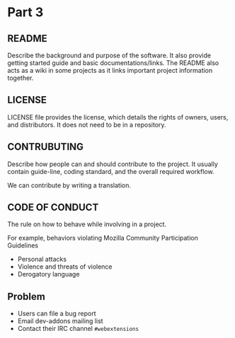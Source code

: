 # Part 3

## README
Describe the background and purpose of the software. It also provide getting started guide and basic documentations/links. The README also acts as a wiki in some projects as it links important project information together. 

## LICENSE
LICENSE file provides the license, which details the rights of owners, users, and distributors. It does not need to be in a repository.

## CONTRUBUTING
Describe how people can and should contribute to the project. It usually contain guide-line, coding standard, and the overall required workflow.

We can contribute by writing a translation.

## CODE OF CONDUCT
The rule on how to behave while involving in a project.

For example, behaviors violating Mozilla Community Participation Guidelines
* Personal attacks
* Violence and threats of violence
* Derogatory language

## Problem
* Users can file a bug report
* Email dev-addons mailing list
* Contact their IRC channel `#webextensions`
